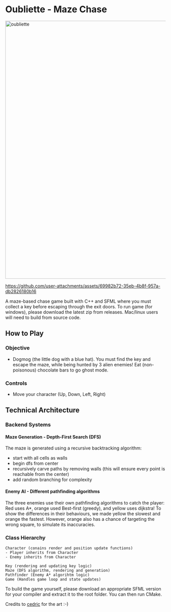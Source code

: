 # Oubliette - Maze Chase 
<img width="810" height="810" alt="oubliette" src="https://github.com/user-attachments/assets/2e3b07bb-f7df-44ba-8272-b2c6cb0c93eb" />


https://github.com/user-attachments/assets/69982b72-35eb-4b8f-957a-db2826180b16



A maze-based chase game built with C++ and SFML where you must collect a key before escaping through the exit doors. 
To run game (for windows), please download the latest zip from releases. Mac/linux users will need to build from source code.

## How to Play

### Objective
- Dogmog (the little dog with a blue hat). You must find the key and escape the maze, while being hunted by 3 alien enemies! Eat (non-poisonous) chocolate bars to go ghost mode. 

### Controls
- Move your character (Up, Down, Left, Right)

## Technical Architecture

### Backend Systems

#### **Maze Generation - Depth-First Search (DFS)**
The maze is generated using a recursive backtracking algorithm:
- start with all cells as walls
- begin dfs from center
- recursively carve paths by removing walls (this will ensure every point is reachable from the center)
- add random branching for complexity 

#### **Enemy AI - Different pathfinding algorithms**
The three enemies use their own pathfinding algorithms to catch the player: Red uses A*, orange used Best-first (greedy), and yellow uses dijkstra!
To show the differences in their behaviours, we made yellow the slowest and orange the fastest. However, orange also has a chance of targeting the wrong square, to simulate its inaccuracies. 

### Class Hierarchy

```
Character (conains render and position update functions)
- Player inherits from Character 
- Enemy inherits from Character

Key (rendering and updating key logic)
Maze (DFS algorithm, rendering and generation)
Pathfinder (Enemy A* algorihtm logic)
Game (Handles game loop and state updates)
```

To build the game yourself, please download an appropriate SFML version for your compiler and extract it to the root folder. You can then run CMake. 

Credits to [cedric](https://github.com/cedricicic) for the art :-)
